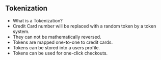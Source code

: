 ## Tokenization

- What is a Tokenization?
- Credit Card number will be replaced with a random token by a token system.
- They can not be mathematically reversed.
- Tokens are mapped one-to-one to credit cards. 
- Tokens can be stored into a users profile.
- Tokens can be used for one-click checkouts.